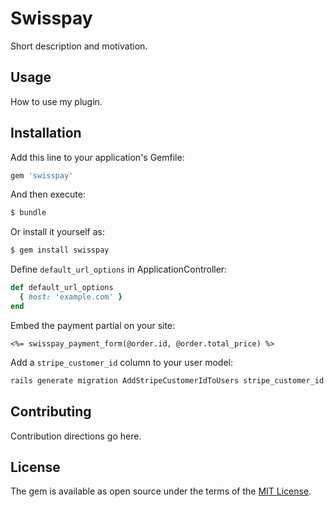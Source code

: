 # Swisspay
Short description and motivation.

## Usage
How to use my plugin.

## Installation
Add this line to your application's Gemfile:

```ruby
gem 'swisspay'
```

And then execute:
```bash
$ bundle
```

Or install it yourself as:
```bash
$ gem install swisspay
```

Define `default_url_options` in ApplicationController:
```ruby
def default_url_options
  { host: 'example.com' }
end
```

Embed the payment partial on your site:

```erb
<%= swisspay_payment_form(@order.id, @order.total_price) %>
```

Add a `stripe_customer_id` column to your user model:

```bash
rails generate migration AddStripeCustomerIdToUsers stripe_customer_id:string
```

## Contributing
Contribution directions go here.

## License
The gem is available as open source under the terms of the [MIT License](http://opensource.org/licenses/MIT).
